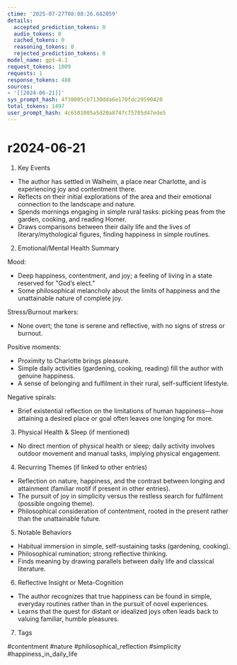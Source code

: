 ```yaml
---
ctime: '2025-07-27T08:08:26.682059'
details:
  accepted_prediction_tokens: 0
  audio_tokens: 0
  cached_tokens: 0
  reasoning_tokens: 0
  rejected_prediction_tokens: 0
model_name: gpt-4.1
request_tokens: 1009
requests: 1
response_tokens: 488
sources:
- '[[2024-06-21]]'
sys_prompt_hash: 4f38005cb7130dda6e170fdc29590420
total_tokens: 1497
user_prompt_hash: 4c6501005a5d20a8747c75705d47ede5
---
```

# r2024-06-21

1. Key Events

- The author has settled in Walheim, a place near Charlotte, and is experiencing joy and contentment there.
- Reflects on their initial explorations of the area and their emotional connection to the landscape and nature.
- Spends mornings engaging in simple rural tasks: picking peas from the garden, cooking, and reading Homer.
- Draws comparisons between their daily life and the lives of literary/mythological figures, finding happiness in simple routines.

2. Emotional/Mental Health Summary

Mood:
- Deep happiness, contentment, and joy; a feeling of living in a state reserved for "God’s elect."
- Some philosophical melancholy about the limits of happiness and the unattainable nature of complete joy.

Stress/Burnout markers:
- None overt; the tone is serene and reflective, with no signs of stress or burnout.

Positive moments:
- Proximity to Charlotte brings pleasure.
- Simple daily activities (gardening, cooking, reading) fill the author with genuine happiness.
- A sense of belonging and fulfilment in their rural, self-sufficient lifestyle.

Negative spirals:
- Brief existential reflection on the limitations of human happiness—how attaining a desired place or goal often leaves one longing for more.

3. Physical Health & Sleep (if mentioned)

- No direct mention of physical health or sleep; daily activity involves outdoor movement and manual tasks, implying physical engagement.

4. Recurring Themes (if linked to other entries)

- Reflection on nature, happiness, and the contrast between longing and attainment (familiar motif if present in other entries).
- The pursuit of joy in simplicity versus the restless search for fulfilment (possible ongoing theme).
- Philosophical consideration of contentment, rooted in the present rather than the unattainable future.

5. Notable Behaviors

- Habitual immersion in simple, self-sustaining tasks (gardening, cooking).
- Philosophical rumination; strong reflective thinking.
- Finds meaning by drawing parallels between daily life and classical literature.

6. Reflective Insight or Meta-Cognition

- The author recognizes that true happiness can be found in simple, everyday routines rather than in the pursuit of novel experiences.
- Learns that the quest for distant or idealized joys often leads back to valuing familiar, humble pleasures.

7. Tags

#contentment #nature #philosophical_reflection #simplicity #happiness_in_daily_life